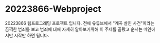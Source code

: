 # 20223866-Webproject
20223866 웹프로그래밍 프로젝트 입니다.
전에 유튜브에서 "계곡 살인 사건"이라는 끔찍한 범죄를 보고 범죄에 대해 자세히 알아보기위해 이 주제를 골랐고 
순서는 메인에서만 시작만 하면 됩니다. 
